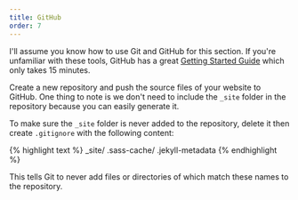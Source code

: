 ```yaml
---
title: GitHub
order: 7
---
```

I'll assume you know how to use Git and GitHub for this section. If you're unfamiliar with these tools, GitHub has a great [Getting Started Guide](https://try.github.io/) which only takes 15 minutes.

Create a new repository and push the source files of your website to GitHub. One thing to note is we don't need to include the `_site` folder in the repository because you can easily generate it.

To make sure the `_site` folder is never added to the repository, delete it then create `.gitignore` with the following content:

{% highlight text %}
_site/
.sass-cache/
.jekyll-metadata
{% endhighlight %}

This tells Git to never add files or directories of which match these names to the repository.
